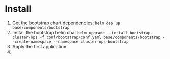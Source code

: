 # Install
1. Get the bootstrap chart dependencies:
    ```helm dep up base/components/bootstrap```
2. Install the bootstrap helm char
   ```helm upgrade --install bootstrap-cluster-ops -f conf/bootstrap/conf.yaml base/components/bootstrap --create-namespace --namespace cluster-ops-bootstrap```
3. Apply the first application.
4. 